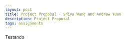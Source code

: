 ```yaml
---
layout: post
title: Project Proposal - Shiya Wang and Andrew Yuan
description: Project Proposal
tags: assignments
---
```


Testando

